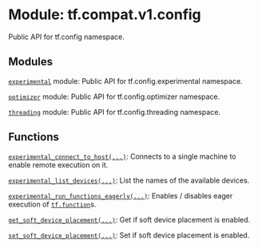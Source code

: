 <div itemscope itemtype="http://developers.google.com/ReferenceObject">
<meta itemprop="name" content="tf.compat.v1.config" />
<meta itemprop="path" content="Stable" />
</div>

# Module: tf.compat.v1.config

Public API for tf.config namespace.

<!-- Placeholder for "Used in" -->


## Modules

[`experimental`](../../../tf/compat/v1/config/experimental.md) module: Public API for tf.config.experimental namespace.

[`optimizer`](../../../tf/compat/v1/config/optimizer.md) module: Public API for tf.config.optimizer namespace.

[`threading`](../../../tf/compat/v1/config/threading.md) module: Public API for tf.config.threading namespace.

## Functions

[`experimental_connect_to_host(...)`](../../../tf/config/experimental_connect_to_host.md): Connects to a single machine to enable remote execution on it.

[`experimental_list_devices(...)`](../../../tf/config/experimental_list_devices.md): List the names of the available devices.

[`experimental_run_functions_eagerly(...)`](../../../tf/config/experimental_run_functions_eagerly.md): Enables / disables eager execution of <a href="../../../tf/function.md"><code>tf.function</code></a>s.

[`get_soft_device_placement(...)`](../../../tf/config/get_soft_device_placement.md): Get if soft device placement is enabled.

[`set_soft_device_placement(...)`](../../../tf/config/set_soft_device_placement.md): Set if soft device placement is enabled.

